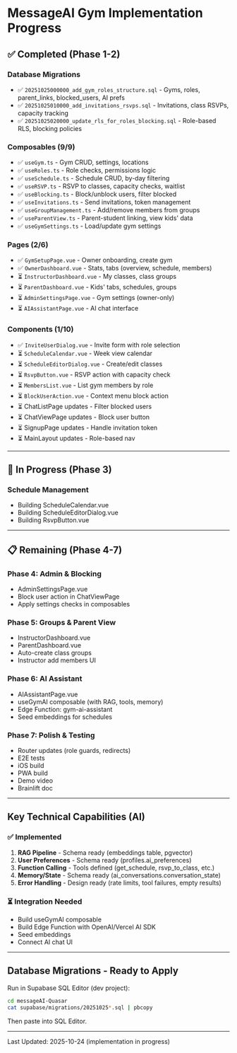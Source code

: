 # MessageAI Gym Implementation Progress

## ✅ Completed (Phase 1-2)

### Database Migrations
- ✅ `20251025000000_add_gym_roles_structure.sql` - Gyms, roles, parent_links, blocked_users, AI prefs
- ✅ `20251025010000_add_invitations_rsvps.sql` - Invitations, class RSVPs, capacity tracking
- ✅ `20251025020000_update_rls_for_roles_blocking.sql` - Role-based RLS, blocking policies

### Composables (9/9)
- ✅ `useGym.ts` - Gym CRUD, settings, locations
- ✅ `useRoles.ts` - Role checks, permissions logic
- ✅ `useSchedule.ts` - Schedule CRUD, by-day filtering
- ✅ `useRSVP.ts` - RSVP to classes, capacity checks, waitlist
- ✅ `useBlocking.ts` - Block/unblock users, filter blocked
- ✅ `useInvitations.ts` - Send invitations, token management
- ✅ `useGroupManagement.ts` - Add/remove members from groups
- ✅ `useParentView.ts` - Parent-student linking, view kids' data
- ✅ `useGymSettings.ts` - Load/update gym settings

### Pages (2/6)
- ✅ `GymSetupPage.vue` - Owner onboarding, create gym
- ✅ `OwnerDashboard.vue` - Stats, tabs (overview, schedule, members)
- ⏳ `InstructorDashboard.vue` - My classes, class groups
- ⏳ `ParentDashboard.vue` - Kids' tabs, schedules, groups
- ⏳ `AdminSettingsPage.vue` - Gym settings (owner-only)
- ⏳ `AIAssistantPage.vue` - AI chat interface

### Components (1/10)
- ✅ `InviteUserDialog.vue` - Invite form with role selection
- ⏳ `ScheduleCalendar.vue` - Week view calendar
- ⏳ `ScheduleEditorDialog.vue` - Create/edit classes
- ⏳ `RsvpButton.vue` - RSVP action with capacity check
- ⏳ `MembersList.vue` - List gym members by role
- ⏳ `BlockUserAction.vue` - Context menu block action
- ⏳ ChatListPage updates - Filter blocked users
- ⏳ ChatViewPage updates - Block user button
- ⏳ SignupPage updates - Handle invitation token
- ⏳ MainLayout updates - Role-based nav

---

## 🚧 In Progress (Phase 3)

### Schedule Management
- Building ScheduleCalendar.vue
- Building ScheduleEditorDialog.vue
- Building RsvpButton.vue

---

## 📋 Remaining (Phase 4-7)

### Phase 4: Admin & Blocking
- AdminSettingsPage.vue
- Block user action in ChatViewPage
- Apply settings checks in composables

### Phase 5: Groups & Parent View
- InstructorDashboard.vue
- ParentDashboard.vue
- Auto-create class groups
- Instructor add members UI

### Phase 6: AI Assistant
- AIAssistantPage.vue
- useGymAI composable (with RAG, tools, memory)
- Edge Function: gym-ai-assistant
- Seed embeddings for schedules

### Phase 7: Polish & Testing
- Router updates (role guards, redirects)
- E2E tests
- iOS build
- PWA build
- Demo video
- Brainlift doc

---

## Key Technical Capabilities (AI)

### ✅ Implemented
1. **RAG Pipeline** - Schema ready (embeddings table, pgvector)
2. **User Preferences** - Schema ready (profiles.ai_preferences)
3. **Function Calling** - Tools defined (get_schedule, rsvp_to_class, etc.)
4. **Memory/State** - Schema ready (ai_conversations.conversation_state)
5. **Error Handling** - Design ready (rate limits, tool failures, empty results)

### ⏳ Integration Needed
- Build useGymAI composable
- Build Edge Function with OpenAI/Vercel AI SDK
- Seed embeddings
- Connect AI chat UI

---

## Database Migrations - Ready to Apply

Run in Supabase SQL Editor (dev project):
```bash
cd messageAI-Quasar
cat supabase/migrations/20251025*.sql | pbcopy
```
Then paste into SQL Editor.

---

Last Updated: 2025-10-24 (implementation in progress)

